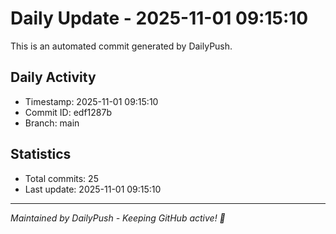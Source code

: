 # Daily Update - 2025-11-01 09:15:10

This is an automated commit generated by DailyPush.

## Daily Activity
- Timestamp: 2025-11-01 09:15:10
- Commit ID: edf1287b
- Branch: main

## Statistics
- Total commits: 25
- Last update: 2025-11-01 09:15:10

---
*Maintained by DailyPush - Keeping GitHub active! 🚀*
